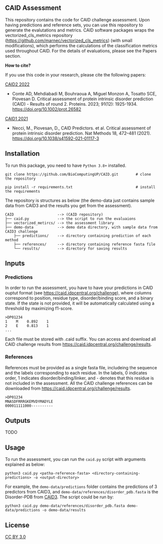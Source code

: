 ## CAID Assessment
This repository contains the code for CAID challenge assessment. Upon having predictions and reference sets, you can use this repository to generate the evalutations and metrics. CAID software packages wraps the vectorized_cls_metrics repository (https://github.com/marnec/vectorized_cls_metrics) (with small modifications), which performs the calculations of the classification metrics used throughout CAID. For the details of evaluations, please see the Papers section. 


**How to cite?**

If you use this code in your research, please cite the following papers:

[CAID2 2022](https://onlinelibrary.wiley.com/doi/full/10.1002/prot.26582)
- Conte AD, Mehdiabadi M, Bouhraoua A, Miguel Monzon A, Tosatto SCE, Piovesan D. Critical assessment of protein intrinsic disorder prediction (CAID) - Results of round 2. Proteins. 2023; 91(12): 1925-1934. https://doi.org/10.1002/prot.26582   

[CAID1 2021](https://www.nature.com/articles/s41592-021-01117-3)
- Necci, M., Piovesan, D., CAID Predictors. et al. Critical assessment of protein intrinsic disorder prediction. Nat Methods 18, 472–481 (2021). https://doi.org/10.1038/s41592-021-01117-3


## Installation
To run this package, you need to have `Python 3.8+` installed. 

```
git clone https://github.com/BioComputingUP/CAID.git        # clone the repository

pip install -r requirements.txt                             # install the requirements
```

The repository is structures as below (the demo-data just contains sample data from CAID3 and the results you get from the assessment).
```
CAID                    --> (CAID repository)
├── caid.py             --> the script to run the evaluaions
├── vectorized_metircs/ --> the assessment library 
├── demo-data           --> demo data directory, with sample data from CAID3 challenge  
    ├── predictions/    --> directory containing prediction of each method
    ├── references/     --> directory containing reference fasta file 
    └── results/        --> directory for saving results
```

## Inputs

### Predictions
In order to run the assessment, you have to have your predictions in CAID ouptut format (see https://caid.idpcentral.org/challenge), where columns correspond to position, residue type, disorder/binding score, and a binary state. If the state is not provided, it will be automatically calculated using a threshold by maximizing f1-score.  

```
>DP01234
1    M    0.892    1
2    E    0.813    1
...
```
Each file must be stored with .caid suffix. You can access and download all CAID challenge results from https://caid.idpcentral.org/challenge/results. 


### References
References must be provided as a single fasta file, includeing the sequence and the labels corresponding to each residue. In the labels, 0 indicates order, 1 indicates disorder/binding/linker, and - denotes that this residue is not included in the assessment. All the CAID challenge references can be downloaded from https://caid.idpcentral.org/challenge/results.

```
>DP01234
MNASDFRRRGKEMVDYMADYLE
000011111000----------
```
## Outputs

TODO
 
## Usage
To run the assessment, you can run the `caid.py` script with arguments explained as below:
```
python3 caid.py <patha-reference-fasta> <directory-containing-predictions> -o <output-directory>
```
For example, the `demo-data/predictions` folder contains the predictions of 3 predictors from CAID3, and `demo-data/references/disorder_pdb.fasta` is the Disorder-PDB from [CAID3](https://caid.idpcentral.org/challenge/results). The script could be run by: 

```
python3 caid.py demo-data/references/disorder_pdb.fasta demo-data/predictions -o demo-data/results
```
## License
[CC BY 3.0](https://creativecommons.org/licenses/by/3.0/)